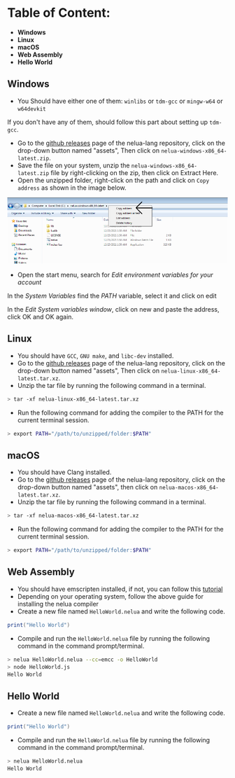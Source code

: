 # Table of Content:

- **Windows** <br>
- **Linux** <br>
- **macOS** <br>
- **Web Assembly** <br>
- **Hello World** <br>

## Windows

- You Should have either one of them: `winlibs` or `tdm-gcc` or `mingw-w64` or `w64devkit`

If you don't have any of them, should follow this part about setting up `tdm-gcc`.

- Go to the [github releases](https://github.com/edubart/nelua-lang/releases) page of the nelua-lang repository, click on the drop-down button named "assets", Then click on `nelua-windows-x86_64-latest.zip`.
- Save the file on your system, unzip the `nelua-windows-x86_64-latest.zip` file by right-clicking on the zip, then click on Extract Here.
- Open the unzipped folder, right-click on the path and click on ``Copy address`` as shown in the image below.

![first.png](resources/first.png)

- Open the start menu, search for *Edit environment variables for your account*

In the *System Variables* find the *PATH* variable, select it and click on edit

In the *Edit System variables window*, click on new and paste the address, click OK and OK again. 

## Linux
- You should have `GCC`, `GNU make`, and `libc-dev` installed.
- Go to the [github releases](https://github.com/edubart/nelua-lang/releases) page of the nelua-lang repository, click on the drop-down button named "assets", Then click on `nelua-linux-x86_64-latest.tar.xz`.
- Unzip the tar file by running the following command in a terminal.

```bash
> tar -xf nelua-linux-x86_64-latest.tar.xz
```

- Run the following command for adding the compiler to the PATH for the current terminal session.

```bash
> export PATH="/path/to/unzipped/folder:$PATH"
```

## macOS
- You should have Clang installed.
- Go to the [github releases](https://github.com/edubart/nelua-lang/releases) page of the nelua-lang repository, click on the drop-down button named "assets", then click on ``nelua-macos-x86_64-latest.tar.xz``.
- Unzip the tar file by running the following command in a terminal.

```bash
> tar -xf nelua-macos-x86_64-latest.tar.xz
```

- Run the following command for adding the compiler to the PATH for the current terminal session.

```bash
> export PATH="/path/to/unzipped/folder:$PATH"
```

## Web Assembly
- You should have emscripten installed, if not, you can follow this [tutorial](https://emscripten.org/docs/getting_started/downloads.html)
- Depending on your operating system, follow the above guide for installing the nelua compiler
- Create a new file named ``HelloWorld.nelua`` and write the following code.

```lua
print("Hello World")
```
- Compile and run the ``HelloWorld.nelua`` file by running the following command in the command prompt/terminal.

```bash
> nelua HelloWorld.nelua --cc=emcc -o HelloWorld
> node HelloWorld.js
Hello World
```



## Hello World
- Create a new file named ``HelloWorld.nelua`` and write the following code.

```lua
print("Hello World")
```

- Compile and run the ``HelloWorld.nelua`` file by running the following command in the command prompt/terminal.

```bash
> nelua HelloWorld.nelua
Hello World
```
